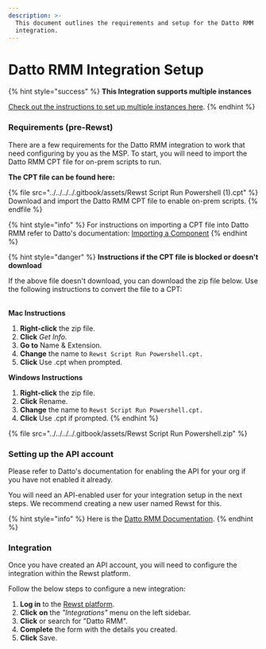 ```yaml
---
description: >-
  This document outlines the requirements and setup for the Datto RMM
  integration.
---
```


# Datto RMM Integration Setup

{% hint style="success" %}
**This Integration supports multiple instances**

[Check out the instructions to set up multiple instances here](../../general/multi-instance-integration/multi-instance-integration-setup.md).
{% endhint %}

### Requirements (pre-Rewst)

There are a few requirements for the Datto RMM integration to work that need configuring by you as the MSP. To start, you will need to import the Datto RMM CPT file for on-prem scripts to run.

**The CPT file can be found here:**

{% file src="../../../../.gitbook/assets/Rewst Script Run Powershell (1).cpt" %}
Download and import the Datto RMM CPT file to enable on-prem scripts.
{% endfile %}

{% hint style="info" %}
For instructions on importing a CPT file into Datto RMM refer to Datto's documentation: [Importing a Component](https://rmm.datto.com/help/en/Content/3NEWUI/Automation/Components/COMPONENTLIBRARY.htm#Importing\_a\_component)
{% endhint %}

{% hint style="danger" %}
**Instructions if the CPT file is blocked or doesn't download**&#x20;

If the above file doesn't download, you can download the zip file below. Use the following instructions to convert the file to a CPT:

\
**Mac Instructions**

1. **Right-click** the zip file.
2. **Click** _Get Info._
3. **Go to** Name & Extension.
4. **Change** the name to `Rewst Script Run Powershell.cpt.`
5. **Click** Use .cpt when prompted.

**Windows Instructions**

1. **Right-click** the zip file.
2. **Click** Rename.
3. **Change** the name to `Rewst Script Run Powershell.cpt.`
4. &#x20;**Click** Use .cpt if prompted.
{% endhint %}

{% file src="../../../../.gitbook/assets/Rewst Script Run Powershell.zip" %}

### Setting up the API account

Please refer to Datto's documentation for enabling the API for your org if you have not enabled it already.

You will need an API-enabled user for your integration setup in the next steps. We recommend creating a new user named Rewst for this.

{% hint style="info" %}
Here is the [Datto RMM Documentation](https://rmm.datto.com/help/en/Content/2SETUP/APIv2.htm?Highlight=API%20account).
{% endhint %}

### Integration

Once you have created an API account, you will need to configure the integration within the Rewst platform.

Follow the below steps to configure a new integration:

1. **Log in** to the [Rewst platform](https://app.rewst.io/).
2. **Click** **on** the _"Integrations"_ menu on the left sidebar.
3. **Click** or search for "Datto RMM".
4. **Complete** the form with the details you created.
5. **Click** Save.
